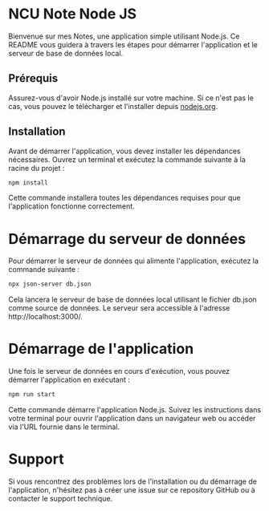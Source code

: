 # NCU Note Node JS

Bienvenue sur mes Notes, une application simple utilisant Node.js. Ce README vous guidera à travers les étapes pour démarrer l'application et le serveur de base de données local.

## Prérequis

Assurez-vous d'avoir Node.js installé sur votre machine. Si ce n'est pas le cas, vous pouvez le télécharger et l'installer depuis [nodejs.org](https://nodejs.org/).

## Installation

Avant de démarrer l'application, vous devez installer les dépendances nécessaires. Ouvrez un terminal et exécutez la commande suivante à la racine du projet :

```bash
npm install
```
Cette commande installera toutes les dépendances requises pour que l'application fonctionne correctement.

# Démarrage du serveur de données
Pour démarrer le serveur de données qui alimente l'application, exécutez la commande suivante :

```bash
npx json-server db.json
```
Cela lancera le serveur de base de données local utilisant le fichier db.json comme source de données. Le serveur sera accessible à l'adresse http://localhost:3000/.

# Démarrage de l'application
Une fois le serveur de données en cours d'exécution, vous pouvez démarrer l'application en exécutant :

```bash
npm run start
```
Cette commande démarre l'application Node.js. Suivez les instructions dans votre terminal pour ouvrir l'application dans un navigateur web ou accéder via l'URL fournie dans le terminal.

# Support
Si vous rencontrez des problèmes lors de l'installation ou du démarrage de l'application, n'hésitez pas à créer une issue sur ce repository GitHub ou à contacter le support technique.